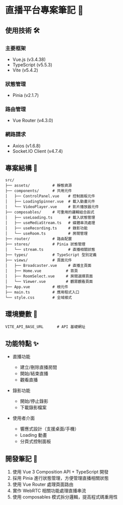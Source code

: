 # 直播平台專案筆記 📝

## 使用技術 🛠

### 主要框架
- Vue.js (v3.4.38)
- TypeScript (v5.5.3)
- Vite (v5.4.2)

### 狀態管理
- Pinia (v2.1.7)

### 路由管理
- Vue Router (v4.3.0)

### 網路請求
- Axios (v1.6.8)
- Socket.IO Client (v4.7.4)

## 專案結構 📂

```
src/
├── assets/          # 靜態資源
├── components/      # 共用元件
│   ├── ControlPanel.vue    # 控制面板元件
│   ├── LoadingSpinner.vue  # 載入動畫元件
│   └── VideoPlayer.vue     # 影片播放器元件
├── composables/     # 可重用的邏輯組合函式
│   ├── useLoading.ts       # 載入狀態管理
│   ├── useMediaStream.ts   # 媒體串流處理
│   ├── useRecording.ts     # 錄影功能
│   └── useRoom.ts          # 房間管理
├── router/          # 路由配置
├── stores/          # Pinia 狀態管理
│   └── stream.ts           # 直播相關狀態
├── types/           # TypeScript 型別定義
├── views/           # 頁面元件
│   ├── Broadcaster.vue     # 直播主頁面
│   ├── Home.vue           # 首頁
│   ├── RoomSelect.vue     # 房間選擇頁面
│   └── Viewer.vue         # 觀眾觀看頁面
├── App.vue          # 根元件
├── main.ts          # 應用程式入口
└── style.css        # 全域樣式

```

## 環境變數 🔑
```env
VITE_API_BASE_URL      # API 基礎網址
```

## 功能特點 ✨

- 直播功能
  - 建立/刪除直播房間
  - 開始/結束直播
  - 觀看直播

- 錄影功能
  - 開始/停止錄影
  - 下載錄影檔案

- 使用者介面
  - 響應式設計（支援桌面/手機）
  - Loading 動畫
  - 分頁式控制面板

## 開發筆記 📌

1. 使用 Vue 3 Composition API + TypeScript 開發
2. 採用 Pinia 進行狀態管理，方便管理直播相關狀態
3. 使用 Vue Router 處理頁面路由
4. 實作 WebRTC 相關功能處理直播串流
5. 使用 composables 模式拆分邏輯，提高程式碼重用性
